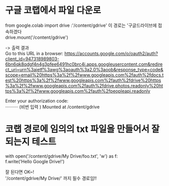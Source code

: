 # 구글 코랩에서 파일 다운로
from google.colab import drive  :'/content/gdrive' 이 경로는 '구글드라이브에 접속하겠다  
drive.mount('/content/gdrive')

-> 출력 결과  
Go to this URL in a browser: https://accounts.google.com/o/oauth2/auth?client_id=947318989803-6bn6qk8qdgf4n4g3pfee6491hc0brc4i.apps.googleusercontent.com&redirect_uri=urn%3aietf%3awg%3aoauth%3a2.0%3aoob&response_type=code&scope=email%20https%3a%2f%2fwww.googleapis.com%2fauth%2fdocs.test%20https%3a%2f%2fwww.googleapis.com%2fauth%2fdrive%20https%3a%2f%2fwww.googleapis.com%2fauth%2fdrive.photos.readonly%20https%3a%2f%2fwww.googleapis.com%2fauth%2fpeopleapi.readonly  

Enter your authorization code:  
··········  (비번 입력 )
Mounted at /content/gdrive  

# 코랩 경로에 임의의 txt 파일을 만들어서 잘 되는지 테스트
with open('/content/gdrive/My Drive/foo.txt', 'w') as f:  
  f.write('Hello Google Drive!')  
  
잘 된다면 OK~!  
'/content/gdrive/My Drive/' 까지 필수 경로임!!  
